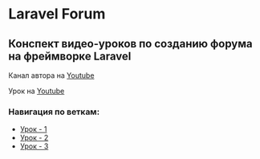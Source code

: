 # Laravel Forum


## Конспект видео-уроков по созданию форума на фреймворке Laravel
Канал автора на [Youtube](https://www.youtube.com/watch?v=A32Bw-FQMrU)

Урок на [Youtube](https://www.youtube.com/watch?v=UjtTHMODB00)

### Навигация по веткам:
* [Урок - 1](https://github.com/honeydev/laravel-forum-lessons/tree/lesson%231)
* [Урок - 2](https://github.com/honeydev/laravel-forum-lessons/tree/lesson%232)
* [Урок - 3](https://github.com/honeydev/laravel-forum-lessons/tree/lesson%233)
